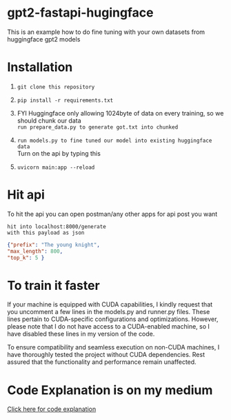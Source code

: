 # gpt2-fastapi-hugingface
This is an example how to do fine tuning with your own datasets from huggingface gpt2 models

# Installation
1. ```git clone this repository```
2. ```pip install -r requirements.txt``` <br />
3. FYI Huggingface only allowing 1024byte of data on every training, so we should chunk our data <br/>
```run prepare_data.py to generate got.txt into chunked``` <br />

4. ```run models.py to fine tuned our model into existing huggingface data```<br />
Turn on the api by typing this<br />
5. ```uvicorn main:app --reload```<br />

# Hit api
To hit the api you can open postman/any other apps for api post you want<br />

```hit into localhost:8000/generate```<br />
```with this payload as json```<br />
```JSON 
{"prefix": "The young knight",
"max_length": 800,
"top_k": 5 }
```

# To train it faster
If your machine is equipped with CUDA capabilities, I kindly request that you uncomment a few lines in the models.py and runner.py files. These lines pertain to CUDA-specific configurations and optimizations. However, please note that I do not have access to a CUDA-enabled machine, so I have disabled these lines in my version of the code.

To ensure compatibility and seamless execution on non-CUDA machines, I have thoroughly tested the project without CUDA dependencies. Rest assured that the functionality and performance remain unaffected.

# Code Explanation is on my medium
[Click here for code explanation](https://medium.com/@rino.alpin/unleashing-the-power-of-fastapi-gpt-2-and-hugging-face-a-guide-to-efficient-natural-language-445b0407cb2b)